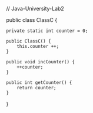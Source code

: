 // Java-University-Lab2

public class ClassC {

	private static int counter = 0;

	public ClassC() {
		this.counter ++;
	}

	public void incCounter() {
		++counter;
	}

	public int getCounter() {
		return counter;
	}

}

